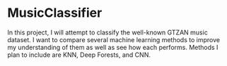 # MusicClassifier
In this project, I will attempt to classify the well-known GTZAN music dataset. I want to compare several machine learning methods to improve my understanding of them as well as see how each performs. Methods I plan to include are KNN, Deep Forests, and CNN.
